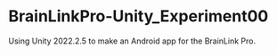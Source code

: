 # BrainLinkPro-Unity_Experiment00
Using Unity 2022.2.5 to make an Android app for the BrainLink Pro.
